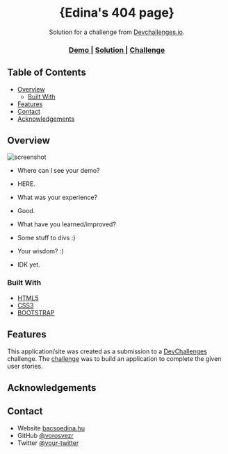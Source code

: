 <!-- Please update value in the {}  -->

<h1 align="center">{Edina's 404 page}</h1>

<div align="center">
   Solution for a challenge from  <a href="http://devchallenges.io" target="_blank">Devchallenges.io</a>.
</div>

<div align="center">
  <h3>
    <a href="https://{your-demo-link.your-domain}">
      Demo
    </a>
    <span> | </span>
    <a href="https://{your-url-to-the-solution}">
      Solution
    </a>
    <span> | </span>
    <a href="https://devchallenges.io/challenges/wBunSb7FPrIepJZAg0sY">
      Challenge
    </a>
  </h3>
</div>

<!-- TABLE OF CONTENTS -->

## Table of Contents

- [Overview](#overview)
  - [Built With](#built-with)
- [Features](#features)
- [Contact](#contact)
- [Acknowledgements](#acknowledgements)

<!-- OVERVIEW -->

## Overview

![screenshot](https://raw.githubusercontent.com/vorosvezer/404_dev_challenge/main/Képernyőfotó%202022-02-27%20-%2010.57.22.png![image](https://user-images.githubusercontent.com/76220491/155879022-10862817-8626-4d85-9de1-e9d42eb9f700.png)
)

- Where can I see your demo? 
- HERE.

- What was your experience?
- Good.

- What have you learned/improved?
- Some stuff to divs :)


- Your wisdom? :)
- IDK yet.

### Built With

<!-- This section should list any major frameworks that you built your project using. Here are a few examples.-->

- [HTML5](https://html.spec.whatwg.org)
- [CSS3](https://www.w3.org/TR/2001/WD-css3-roadmap-20010523/)
- [BOOTSTRAP](https://getbootstrap.com)

## Features

<!-- List the features of your application or follow the template. Don't share the figma file here :) -->

This application/site was created as a submission to a [DevChallenges](https://devchallenges.io/challenges) challenge. The [challenge](https://devchallenges.io/challenges/wBunSb7FPrIepJZAg0sY) was to build an application to complete the given user stories.


## Acknowledgements

<!-- This section should list any articles or add-ons/plugins that helps you to complete the project. This is optional but it will help you in the future. For exmpale -->
<!-- 
- [Steps to replicate a design with only HTML and CSS](https://devchallenges-blogs.web.app/how-to-replicate-design/)
- [Node.js](https://nodejs.org/)
- [Marked - a markdown parser](https://github.com/chjj/marked)
-->
## Contact

- Website [bacsoedina.hu](https://bacsoedina.hu)
- GitHub [@vorosvezr](https://{github.com/vorosvezer)
- Twitter [@your-twitter](https://{twitter.com/your-username})

